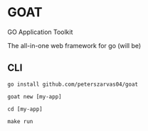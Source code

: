 # GOAT

GO Application Toolkit

The all-in-one web framework for go (will be)

## CLI

`go install github.com/peterszarvas04/goat`

`goat new [my-app]`

`cd [my-app]`

`make run`
